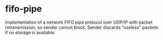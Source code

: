# fifo-pipe
Implementation of a network FIFO pipe protocol over UDP/IP with packet retransmission, so sender cannot block. Sender discards "useless" packets if no storage is available.
